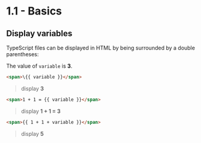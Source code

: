 # 1.1 - Basics

## Display variables

TypeScript files can be displayed in HTML by being surrounded by a double parentheses:

The value of `variable` is **3**.

``` html
<span>\{{ variable }}</span>
```
> display **3**

``` html
<span>1 + 1 = {{ variable }}</span>
```
> display **1 + 1 = 3**

``` html
<span>{{ 1 + 1 + variable }}</span>
```
> display **5**
